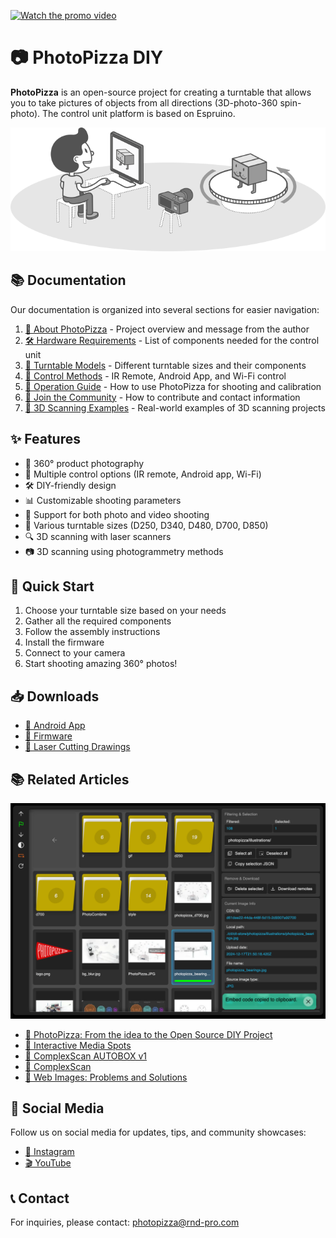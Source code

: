 [![Watch the promo video](https://img.youtube.com/vi/ocshAWL1mxE/0.jpg)](https://youtu.be/ocshAWL1mxE?si=FHEazX_rP1Yjf2Of)

# 📷 PhotoPizza DIY

**PhotoPizza** is an open-source project for creating a turntable that allows you to take pictures of objects from all directions (3D-photo-360 spin-photo). The control unit platform is based on Espruino.

![PhotoPizza Turntable](docs/pic/PhotoPizza_01.png)

## 📚 Documentation

Our documentation is organized into several sections for easier navigation:

1. [📢 About PhotoPizza](docs/01-about.md) - Project overview and message from the author
2. [🛠️ Hardware Requirements](docs/02-hardware.md) - List of components needed for the control unit
3. [🔄 Turntable Models](docs/03-turntable-models.md) - Different turntable sizes and their components
4. [📱 Control Methods](docs/04-control-methods.md) - IR Remote, Android App, and Wi-Fi control
5. [📸 Operation Guide](docs/05-operation-guide.md) - How to use PhotoPizza for shooting and calibration
6. [🌟 Join the Community](docs/06-community.md) - How to contribute and contact information
7. [🏺 3D Scanning Examples](docs/07-3d-scanning-examples.md) - Real-world examples of 3D scanning projects

## ✨ Features

- 🔄 360° product photography
- 📱 Multiple control options (IR remote, Android app, Wi-Fi)
- 🛠️ DIY-friendly design
- 📊 Customizable shooting parameters
- 🎥 Support for both photo and video shooting
- 📐 Various turntable sizes (D250, D340, D480, D700, D850)
- 🔍 3D scanning with laser scanners
- 📷 3D scanning using photogrammetry methods

## 🚀 Quick Start

1. Choose your turntable size based on your needs
2. Gather all the required components
3. Follow the assembly instructions
4. Install the firmware
5. Connect to your camera
6. Start shooting amazing 360° photos!

## 📥 Downloads

- [📱 Android App](https://github.com/PhotoPizza/remote/blob/master/PhotoPizza.apk)
- [💾 Firmware](Firmware_for_D340_D480_D700/)
- [📐 Laser Cutting Drawings](Drawings_for_laser_cutting/)

## 📚 Related Articles
![PhotoPizza in action](docs/pic/4096.webp)

- [📝 PhotoPizza: From the idea to the Open Source DIY Project](https://rnd-pro.com/pulse/PhotoPizza/)
- [📝 Interactive Media Spots](https://rnd-pro.com/pulse/interactive-media-spots/)
- [📝 ComplexScan AUTOBOX v1](https://rnd-pro.com/pulse/ComplexScan_AUTOBOX_v1/)
- [📝 ComplexScan](https://rnd-pro.com/pulse/ComplexScan/)
- [📝 Web Images: Problems and Solutions](https://rnd-pro.com/pulse/web-images-problem/)

## 📱 Social Media

Follow us on social media for updates, tips, and community showcases:

- [📸 Instagram](https://www.instagram.com/diy.photopizza/)
- [🎬 YouTube](https://www.youtube.com/@PhotoPizza)

## 📞 Contact

For inquiries, please contact: photopizza@rnd-pro.com
